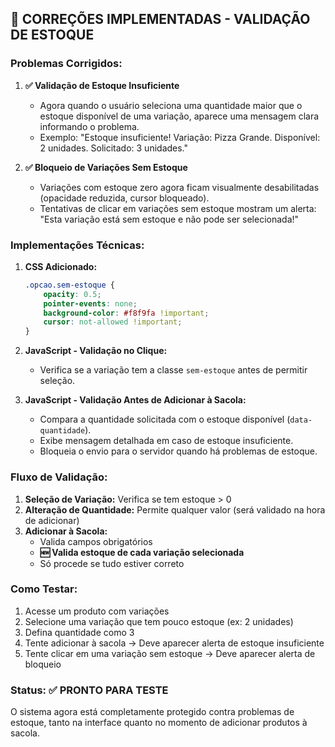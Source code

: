 ## 🔧 CORREÇÕES IMPLEMENTADAS - VALIDAÇÃO DE ESTOQUE

### Problemas Corrigidos:

1. **✅ Validação de Estoque Insuficiente**
   - Agora quando o usuário seleciona uma quantidade maior que o estoque disponível de uma variação, aparece uma mensagem clara informando o problema.
   - Exemplo: "Estoque insuficiente! Variação: Pizza Grande. Disponível: 2 unidades. Solicitado: 3 unidades."

2. **✅ Bloqueio de Variações Sem Estoque**
   - Variações com estoque zero agora ficam visualmente desabilitadas (opacidade reduzida, cursor bloqueado).
   - Tentativas de clicar em variações sem estoque mostram um alerta: "Esta variação está sem estoque e não pode ser selecionada!"

### Implementações Técnicas:

1. **CSS Adicionado:**
   ```css
   .opcao.sem-estoque {
       opacity: 0.5;
       pointer-events: none;
       background-color: #f8f9fa !important;
       cursor: not-allowed !important;
   }
   ```

2. **JavaScript - Validação no Clique:**
   - Verifica se a variação tem a classe `sem-estoque` antes de permitir seleção.

3. **JavaScript - Validação Antes de Adicionar à Sacola:**
   - Compara a quantidade solicitada com o estoque disponível (`data-quantidade`).
   - Exibe mensagem detalhada em caso de estoque insuficiente.
   - Bloqueia o envio para o servidor quando há problemas de estoque.

### Fluxo de Validação:

1. **Seleção de Variação:** Verifica se tem estoque > 0
2. **Alteração de Quantidade:** Permite qualquer valor (será validado na hora de adicionar)
3. **Adicionar à Sacola:** 
   - Valida campos obrigatórios
   - **🆕 Valida estoque de cada variação selecionada**
   - Só procede se tudo estiver correto

### Como Testar:

1. Acesse um produto com variações
2. Selecione uma variação que tem pouco estoque (ex: 2 unidades)
3. Defina quantidade como 3
4. Tente adicionar à sacola → Deve aparecer alerta de estoque insuficiente
5. Tente clicar em uma variação sem estoque → Deve aparecer alerta de bloqueio

### Status: ✅ PRONTO PARA TESTE

O sistema agora está completamente protegido contra problemas de estoque, tanto na interface quanto no momento de adicionar produtos à sacola.
